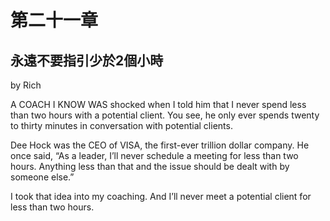# 第二十一章

## 永遠不要指引少於2個小時

by Rich

A COACH I KNOW WAS shocked when I told him that I never spend less than two hours with a potential client. You see, he only ever spends twenty to thirty minutes in conversation with potential clients.

Dee Hock was the CEO of VISA, the first-ever trillion dollar company. He once said, “As a leader, I’ll never schedule a meeting for less than two hours. Anything less than that and the issue should be dealt with by someone else.”

I took that idea into my coaching. And I’ll never meet a potential client for less than two hours.

